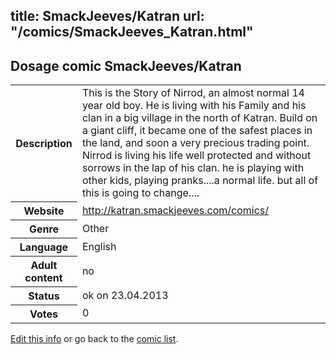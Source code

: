 title: SmackJeeves/Katran
url: "/comics/SmackJeeves_Katran.html"
---
Dosage comic SmackJeeves/Katran
-----------------------------------------

<p id="msg"></p>
<script type="text/javascript">
if (window.location.search === '?edit_info_mail=sent_ok') {
  var elem = document.getElementById("msg");
  elem.innerHTML = 'Edited information sucessfully sent.';
  elem.className = 'ok';
}
</script>
<table class="comicinfo">
<tr>
<th>Description</th><td>This is the Story of Nirrod, an almost normal 14 year old boy. He is living with his Family and his clan in a big village in the north of Katran. Build on a giant cliff, it became one of the safest places in the land, and soon a very precious trading point. Nirrod is living his life well protected and without sorrows in the lap of his clan. he is playing with other kids, playing pranks....a normal life. but all of this is going to change....</td>
</tr>
<tr>
<th>Website</th><td><a href="http://katran.smackjeeves.com/comics/">http://katran.smackjeeves.com/comics/</a></td>
</tr>
<tr>
<th>Genre</th><td>Other</td>
</tr>
<tr>
<th>Language</th><td>English</td>
</tr>
<tr>
<th>Adult content</th><td>no</td>
</tr>
<tr>
<th>Status</th><td>ok on 23.04.2013</td>
</tr>
<tr>
<th>Votes</th><td>0</td>
</tr>
</table>

[Edit this info](SmackJeeves_Katran_edit.html) or go back to the [comic list](../comic-index.html).
